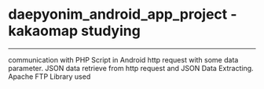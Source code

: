 # daepyonim_android_app_project - kakaomap studying
----------------
communication with PHP Script in Android
http request with some data parameter.
JSON data retrieve from http request and JSON Data Extracting.
Apache FTP Library used
